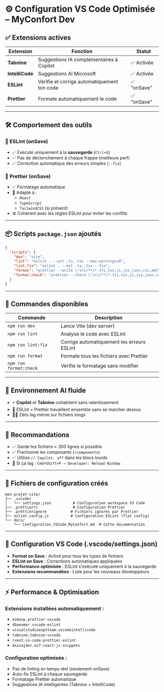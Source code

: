 # ⚙️ Configuration VS Code Optimisée – MyConfort Dev

## ✅ Extensions actives

| Extension        | Fonction | Statut |
|------------------|----------|--------|
| **Tabnine**       | Suggestions IA complémentaires à Copilot | ✅ Activée |
| **IntelliCode**   | Suggestions AI Microsoft | ✅ Activée |
| **ESLint**        | Vérifie et corrige automatiquement ton code | ✅ "onSave" |
| **Prettier**      | Formate automatiquement le code | ✅ "onSave" |

---

## 🛠️ Comportement des outils

### 🔧 ESLint (onSave)
- ✅ Exécuté uniquement à la **sauvegarde** (`Ctrl+S`)
- ✅ Pas de déclenchement à chaque frappe (meilleure perf)
- ✅ Correction automatique des erreurs simples (`--fix`)

### 🎨 Prettier (onSave)
- ✅ Formatage automatique
- 🧠 Adapté à :
  - `React`
  - `TypeScript`
  - `TailwindCSS` (si présent)
- ⚙️ Cohérent avec les règles ESLint pour éviter les conflits

---

## 📦 Scripts `package.json` ajoutés

```json
{
  "scripts": {
    "dev": "vite",
    "lint": "eslint . --ext .ts,.tsx --max-warnings=0",
    "lint:fix": "eslint . --ext .ts,.tsx --fix",
    "format": "prettier --write \"src/**/*.{ts,tsx,js,jsx,json,css,md}\"",
    "format:check": "prettier --check \"src/**/*.{ts,tsx,js,jsx,json,css,md}\""
  }
}
```

---

## 🚀 Commandes disponibles

| Commande         | Description |
|------------------|-------------|
| `npm run dev`     | Lance Vite (dev server) |
| `npm run lint`    | Analyse le code avec ESLint |
| `npm run lint:fix`| Corrige automatiquement les erreurs ESLint |
| `npm run format`  | Formate tous les fichiers avec Prettier |
| `npm run format:check` | Vérifie le formatage sans modifier |

---

## 🤖 Environnement AI fluide

- ⚡ **Copilot** et **Tabnine** cohabitent sans ralentissement
- 🤝 ESLint + Prettier travaillent ensemble sans se marcher dessus
- 🧘‍♂️ Zéro lag même sur fichiers longs

---

## 🧠 Recommandations

- ✅ Garde tes fichiers < 300 lignes si possible
- ✅ Fractionne les composants (`/components`)
- ✅ Utilise `// Copilot: off` dans les blocs lourds
- 🚨 Si ça lag : `Cmd+Shift+P → Developer: Reload Window`

---

## 📁 Fichiers de configuration créés

```
mon-projet-vite/
├── .vscode/
│   └── settings.json          # Configuration workspace VS Code
├── .prettierrc                # Configuration Prettier
├── .prettierignore           # Fichiers ignorés par Prettier
├── eslint.config.js          # Configuration ESLint (flat config)
└── docs/
    └── Configuration_VSCode_MyConfort.md  # Cette documentation
```

---

## 🔧 Configuration VS Code (.vscode/settings.json)

- **Format on Save** : Activé pour tous les types de fichiers
- **ESLint on Save** : Corrections automatiques appliquées
- **Performance optimisée** : ESLint s'exécute uniquement à la sauvegarde
- **Extensions recommandées** : Liste pour les nouveaux développeurs

---

## ⚡ Performance & Optimisation

### Extensions installées automatiquement :
- `esbenp.prettier-vscode`
- `dbaeumer.vscode-eslint` 
- `visualstudioexptteam.vscodeintellicode`
- `tabnine.tabnine-vscode`
- `rvest.vs-code-prettier-eslint`
- `dsznajder.es7-react-js-snippets`

### Configuration optimisée :
- Pas de linting en temps réel (seulement onSave)
- Auto-fix ESLint à chaque sauvegarde
- Formatage Prettier automatique
- Suggestions IA intelligentes (Tabnine + IntelliCode)
